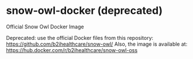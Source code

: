 # snow-owl-docker (deprecated)
Official Snow Owl Docker Image

Deprecated: use the official Docker files from this repository: https://github.com/b2ihealthcare/snow-owl/
Also, the image is available at: https://hub.docker.com/r/b2ihealthcare/snow-owl-oss
